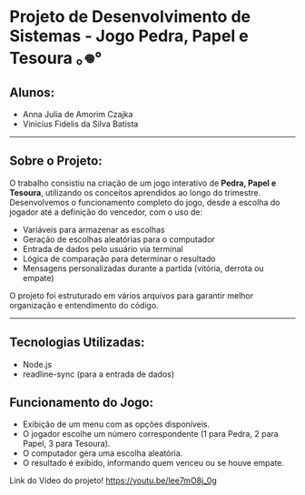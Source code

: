# Projeto de Desenvolvimento de Sistemas - Jogo Pedra, Papel e Tesoura ｡𖦹°

##  Alunos:
- Anna Julia de Amorim Czajka
- Vinicius Fidelis da Silva Batista

---

## Sobre o Projeto:

O trabalho consistiu na criação de um jogo interativo de **Pedra, Papel e Tesoura**, utilizando os conceitos aprendidos ao longo do trimestre.  
Desenvolvemos o funcionamento completo do jogo, desde a escolha do jogador até a definição do vencedor, com o uso de:

- Variáveis para armazenar as escolhas
- Geração de escolhas aleatórias para o computador
- Entrada de dados pelo usuário via terminal
- Lógica de comparação para determinar o resultado
- Mensagens personalizadas durante a partida (vitória, derrota ou empate)

O projeto foi estruturado em vários arquivos para garantir melhor organização e entendimento do código.

---

## Tecnologias Utilizadas:
- Node.js
- readline-sync (para a entrada de dados)

## Funcionamento do Jogo:

- Exibição de um menu com as opções disponíveis.
- O jogador escolhe um número correspondente (1 para Pedra, 2 para Papel, 3 para Tesoura).
- O computador gera uma escolha aleatória.
- O resultado é exibido, informando quem venceu ou se houve empate.


Link do Vídeo do projeto!
https://youtu.be/lee7mO8j_0g
